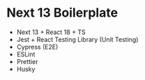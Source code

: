 # Next 13 Boilerplate

- Next 13 + React 18 + TS
- Jest + React Testing Library (Unit Testing)
- Cypress (E2E)
- ESLint
- Prettier
- Husky
